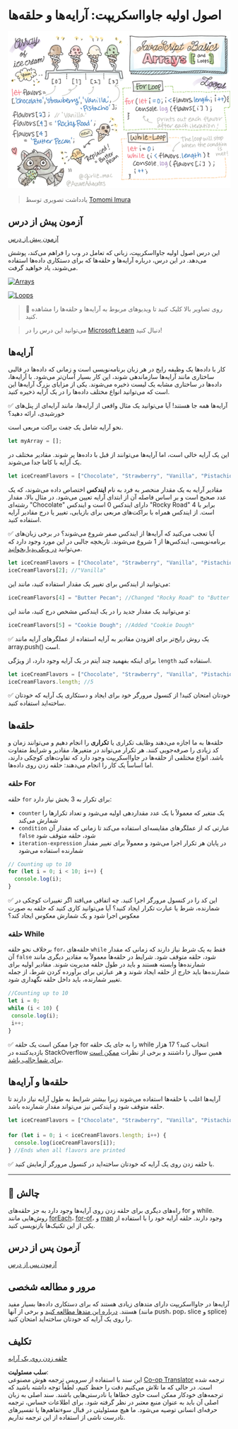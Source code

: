<!--
CO_OP_TRANSLATOR_METADATA:
{
  "original_hash": "3f7f87871312cf6cc12662da7d973182",
  "translation_date": "2025-08-24T12:19:36+00:00",
  "source_file": "2-js-basics/4-arrays-loops/README.md",
  "language_code": "fa"
}
-->
# اصول اولیه جاوااسکریپت: آرایه‌ها و حلقه‌ها

![JavaScript Basics - Arrays](../../../../sketchnotes/webdev101-js-arrays.png)
> یادداشت تصویری توسط [Tomomi Imura](https://twitter.com/girlie_mac)

## آزمون پیش از درس
[آزمون پیش از درس](https://ashy-river-0debb7803.1.azurestaticapps.net/quiz/13)

این درس اصول اولیه جاوااسکریپت، زبانی که تعامل در وب را فراهم می‌کند، پوشش می‌دهد. در این درس، درباره آرایه‌ها و حلقه‌ها که برای دستکاری داده‌ها استفاده می‌شوند، یاد خواهید گرفت.

[![Arrays](https://img.youtube.com/vi/1U4qTyq02Xw/0.jpg)](https://youtube.com/watch?v=1U4qTyq02Xw "Arrays")

[![Loops](https://img.youtube.com/vi/Eeh7pxtTZ3k/0.jpg)](https://www.youtube.com/watch?v=Eeh7pxtTZ3k "Loops")

> 🎥 روی تصاویر بالا کلیک کنید تا ویدیوهای مربوط به آرایه‌ها و حلقه‌ها را مشاهده کنید.

> می‌توانید این درس را در [Microsoft Learn](https://docs.microsoft.com/learn/modules/web-development-101-arrays/?WT.mc_id=academic-77807-sagibbon) دنبال کنید!

## آرایه‌ها

کار با داده‌ها یک وظیفه رایج در هر زبان برنامه‌نویسی است و زمانی که داده‌ها در قالبی ساختاری مانند آرایه‌ها سازماندهی شوند، این کار بسیار آسان‌تر می‌شود. با آرایه‌ها، داده‌ها در ساختاری مشابه یک لیست ذخیره می‌شوند. یکی از مزایای بزرگ آرایه‌ها این است که می‌توانید انواع مختلف داده‌ها را در یک آرایه ذخیره کنید.

✅ آرایه‌ها همه جا هستند! آیا می‌توانید یک مثال واقعی از آرایه‌ها، مانند آرایه‌ای از پنل‌های خورشیدی، ارائه دهید؟

نحو آرایه شامل یک جفت براکت مربعی است.

```javascript
let myArray = [];
```

این یک آرایه خالی است، اما آرایه‌ها می‌توانند از قبل با داده‌ها پر شوند. مقادیر مختلف در یک آرایه با کاما جدا می‌شوند.

```javascript
let iceCreamFlavors = ["Chocolate", "Strawberry", "Vanilla", "Pistachio", "Rocky Road"];
```

مقادیر آرایه به یک مقدار منحصر به فرد به نام **ایندکس** اختصاص داده می‌شوند، که یک عدد صحیح است و بر اساس فاصله آن از ابتدای آرایه تعیین می‌شود. در مثال بالا، مقدار رشته‌ای "Chocolate" دارای ایندکس 0 است و ایندکس "Rocky Road" برابر با 4 است. از ایندکس همراه با براکت‌های مربعی برای بازیابی، تغییر یا درج مقادیر آرایه استفاده کنید.

✅ آیا تعجب می‌کنید که آرایه‌ها از ایندکس صفر شروع می‌شوند؟ در برخی زبان‌های برنامه‌نویسی، ایندکس‌ها از 1 شروع می‌شوند. تاریخچه جالبی در این مورد وجود دارد که می‌توانید [در ویکی‌پدیا بخوانید](https://en.wikipedia.org/wiki/Zero-based_numbering).

```javascript
let iceCreamFlavors = ["Chocolate", "Strawberry", "Vanilla", "Pistachio", "Rocky Road"];
iceCreamFlavors[2]; //"Vanilla"
```

می‌توانید از ایندکس برای تغییر یک مقدار استفاده کنید، مانند این:

```javascript
iceCreamFlavors[4] = "Butter Pecan"; //Changed "Rocky Road" to "Butter Pecan"
```

و می‌توانید یک مقدار جدید را در یک ایندکس مشخص درج کنید، مانند این:

```javascript
iceCreamFlavors[5] = "Cookie Dough"; //Added "Cookie Dough"
```

✅ یک روش رایج‌تر برای افزودن مقادیر به آرایه استفاده از عملگرهای آرایه مانند array.push() است.

برای اینکه بفهمید چند آیتم در یک آرایه وجود دارد، از ویژگی `length` استفاده کنید.

```javascript
let iceCreamFlavors = ["Chocolate", "Strawberry", "Vanilla", "Pistachio", "Rocky Road"];
iceCreamFlavors.length; //5
```

✅ خودتان امتحان کنید! از کنسول مرورگر خود برای ایجاد و دستکاری یک آرایه که خودتان ساخته‌اید استفاده کنید.

## حلقه‌ها

حلقه‌ها به ما اجازه می‌دهند وظایف تکراری یا **تکراری** را انجام دهیم و می‌توانند زمان و کد زیادی را صرفه‌جویی کنند. هر تکرار می‌تواند در متغیرها، مقادیر و شرایط متفاوت باشد. انواع مختلفی از حلقه‌ها در جاوااسکریپت وجود دارد که تفاوت‌های کوچکی دارند، اما اساساً یک کار را انجام می‌دهند: حلقه زدن روی داده‌ها.

### حلقه For

حلقه `for` برای تکرار به 3 بخش نیاز دارد:
- `counter` یک متغیر که معمولاً با یک عدد مقداردهی اولیه می‌شود و تعداد تکرارها را شمارش می‌کند
- `condition` عبارتی که از عملگرهای مقایسه‌ای استفاده می‌کند تا زمانی که مقدار آن `false` شود، حلقه متوقف شود
- `iteration-expression` در پایان هر تکرار اجرا می‌شود و معمولاً برای تغییر مقدار شمارنده استفاده می‌شود

```javascript
// Counting up to 10
for (let i = 0; i < 10; i++) {
  console.log(i);
}
```

✅ این کد را در کنسول مرورگر اجرا کنید. چه اتفاقی می‌افتد اگر تغییرات کوچکی در شمارنده، شرط یا عبارت تکرار ایجاد کنید؟ آیا می‌توانید کاری کنید که حلقه به صورت معکوس اجرا شود و یک شمارش معکوس ایجاد کند؟

### حلقه While

برخلاف نحو حلقه `for`، حلقه‌های `while` فقط به یک شرط نیاز دارند که زمانی که مقدار آن `false` شود، حلقه متوقف شود. شرایط در حلقه‌ها معمولاً به مقادیر دیگری مانند شمارنده‌ها وابسته هستند و باید در طول حلقه مدیریت شوند. مقادیر اولیه برای شمارنده‌ها باید خارج از حلقه ایجاد شوند و هر عبارتی برای برآورده کردن شرط، از جمله تغییر شمارنده، باید داخل حلقه نگهداری شود.

```javascript
//Counting up to 10
let i = 0;
while (i < 10) {
 console.log(i);
 i++;
}
```

✅ چرا ممکن است یک حلقه for را به جای یک حلقه while انتخاب کنید؟ 17 هزار بازدیدکننده در StackOverflow همین سوال را داشتند و برخی از نظرات [ممکن است برای شما جالب باشد](https://stackoverflow.com/questions/39969145/while-loops-vs-for-loops-in-javascript).

## حلقه‌ها و آرایه‌ها

آرایه‌ها اغلب با حلقه‌ها استفاده می‌شوند زیرا بیشتر شرایط به طول آرایه نیاز دارند تا حلقه متوقف شود و ایندکس نیز می‌تواند مقدار شمارنده باشد.

```javascript
let iceCreamFlavors = ["Chocolate", "Strawberry", "Vanilla", "Pistachio", "Rocky Road"];

for (let i = 0; i < iceCreamFlavors.length; i++) {
  console.log(iceCreamFlavors[i]);
} //Ends when all flavors are printed
```

✅ با حلقه زدن روی یک آرایه که خودتان ساخته‌اید در کنسول مرورگر آزمایش کنید.

---

## 🚀 چالش

راه‌های دیگری برای حلقه زدن روی آرایه‌ها وجود دارد به جز حلقه‌های for و while. روش‌هایی مانند [forEach](https://developer.mozilla.org/docs/Web/JavaScript/Reference/Global_Objects/Array/forEach)، [for-of](https://developer.mozilla.org/docs/Web/JavaScript/Reference/Statements/for...of)، و [map](https://developer.mozilla.org/docs/Web/JavaScript/Reference/Global_Objects/Array/map) وجود دارند. حلقه آرایه خود را با استفاده از یکی از این تکنیک‌ها بازنویسی کنید.

## آزمون پس از درس
[آزمون پس از درس](https://ashy-river-0debb7803.1.azurestaticapps.net/quiz/14)

## مرور و مطالعه شخصی

آرایه‌ها در جاوااسکریپت دارای متدهای زیادی هستند که برای دستکاری داده‌ها بسیار مفید هستند. [درباره این متدها مطالعه کنید](https://developer.mozilla.org/docs/Web/JavaScript/Reference/Global_Objects/Array) و برخی از آنها (مانند push، pop، slice و splice) را روی یک آرایه که خودتان ساخته‌اید امتحان کنید.

## تکلیف

[حلقه زدن روی یک آرایه](assignment.md)

**سلب مسئولیت**:  
این سند با استفاده از سرویس ترجمه هوش مصنوعی [Co-op Translator](https://github.com/Azure/co-op-translator) ترجمه شده است. در حالی که ما تلاش می‌کنیم دقت را حفظ کنیم، لطفاً توجه داشته باشید که ترجمه‌های خودکار ممکن است حاوی خطاها یا نادرستی‌هایی باشند. سند اصلی به زبان اصلی آن باید به عنوان منبع معتبر در نظر گرفته شود. برای اطلاعات حساس، ترجمه حرفه‌ای انسانی توصیه می‌شود. ما هیچ مسئولیتی در قبال سوءتفاهم‌ها یا تفسیرهای نادرست ناشی از استفاده از این ترجمه نداریم.